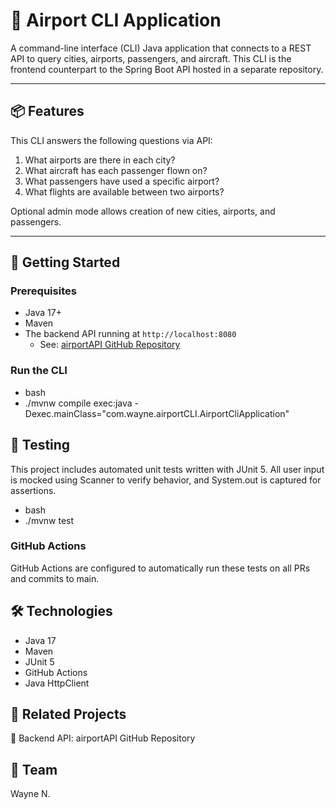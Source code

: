 # 🛬 Airport CLI Application

A command-line interface (CLI) Java application that connects to a REST API to query cities, airports, passengers, and aircraft. This CLI is the frontend counterpart to the Spring Boot API hosted in a separate repository.

---

## 📦 Features

This CLI answers the following questions via API:

1. What airports are there in each city?
2. What aircraft has each passenger flown on?
3. What passengers have used a specific airport?
4. What flights are available between two airports?

Optional admin mode allows creation of new cities, airports, and passengers.

---

## 🚀 Getting Started

### Prerequisites

- Java 17+
- Maven
- The backend API running at `http://localhost:8080`
  - See: [airportAPI GitHub Repository](https://github.com/WayneJN/Spring-Sprint-1-airport-API)

### Run the CLI

- bash
- ./mvnw compile exec:java -Dexec.mainClass="com.wayne.airportCLI.AirportCliApplication"

## 🧪 Testing

This project includes automated unit tests written with JUnit 5. All user input is mocked using Scanner to verify behavior, and System.out is captured for assertions.

- bash
- ./mvnw test

### GitHub Actions

GitHub Actions are configured to automatically run these tests on all PRs and commits to main.

## 🛠 Technologies

- Java 17
- Maven
- JUnit 5
- GitHub Actions
- Java HttpClient

## 🔗 Related Projects
🧠 Backend API: airportAPI GitHub Repository

## 👥 Team
Wayne N.
